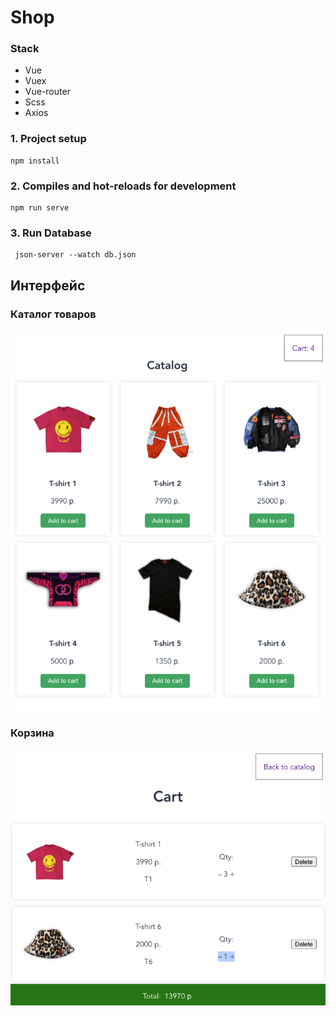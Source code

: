 # Shop

### Stack
+ Vue
+ Vuex
+ Vue-router
+ Scss
+ Axios

### 1. Project setup

```
npm install
```

### 2. Compiles and hot-reloads for development

```
npm run serve
```

### 3. Run Database

```
 json-server --watch db.json
```


## Интерфейс

### Каталог товаров 
![Каталог товаров](https://github.com/parzjval/vue-shop/blob/main/public/Каталог%20товаров.png)

### Корзина 
![Корзина](https://github.com/parzjval/vue-shop/blob/main/public/Корзина.png)

